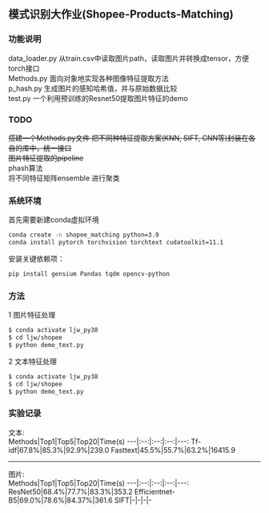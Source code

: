 
## 模式识别大作业(Shopee-Products-Matching)  
### 功能说明  
data_loader.py 从train.csv中读取图片path，读取图片并转换成tensor，方便torch接口  
Methods.py 面向对象地实现各种图像特征提取方法  
p_hash.py 生成图片的感知哈希值，并与原始数据比较  
test.py 一个利用预训练的Resnet50提取图片特征的demo  

### TODO  
~~搭建一个Methods.py文件 把不同种特征提取方案(KNN, SIFT, CNN等)封装在各自的库中，统一接口~~  
~~图片特征提取的pipeline~~  
phash算法  
将不同特征矩阵ensemble 进行聚类  
  
### 系统环境  
首先需要新建conda虚拟环境  
```bash
conda create -n shopee_matching python=3.9  
conda install pytorch torchvision torchtext cudatoolkit=11.1  
```
安装关键依赖项：  
```bash
pip install gensium Pandas tqdm opencv-python 
```

### 方法  
1 图片特征处理  
```bash
$ conda activate ljw_py38  
$ cd ljw/shopee  
$ python demo_text.py
```

2 文本特征处理  
```bash
$ conda activate ljw_py38  
$ cd ljw/shopee  
$ python demo_text.py
```

### 实验记录  
文本:  
Methods|Top1|Top5|Top20|Time(s)
---|:--:|:--:|:--:|---:
Tf-idf|67.8%|85.3%|92.9%|239.0
Fasttext|45.5%|55.7%|63.2%|16415.9

---
图片:  
Methods|Top1|Top5|Top20|Time(s)
---|:--:|:--:|:--:|---:
ResNet50|68.4%|77.7%|83.3%|353.2
Efficientnet-B5|69.0%|78.6%|84.37%|361.6
SIFT|-|-|-|-
